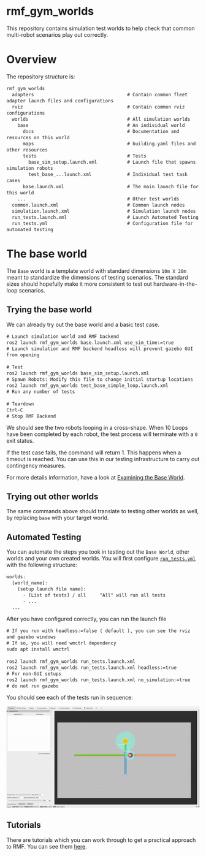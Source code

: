 # rmf_gym_worlds
This repository contains simulation test worlds to help check that common multi-robot scenarios play out correctly.

# Overview
The repository structure is:
```
rmf_gym_worlds
  adapters                                  # Contain common fleet adapter launch files and configurations
  rviz                                      # Contain common rviz configurations
  worlds                                    # All simulation worlds
    base                                    # An individual world 
      docs                                  # Documentation and resources on this world
      maps                                  # building.yaml files and other resources
      tests                                 # Tests
        base_sim_setup.launch.xml           # Launch file that spawns simulation robots          
        test_base_...launch.xml             # Individual test task cases
      base.launch.xml                       # The main launch file for this world
    ...                                     # Other test worlds
  common.launch.xml                         # Common launch nodes
  simulation.launch.xml                     # Simulation launch nodes
  run_tests.launch.xml                      # Launch Automated Testing
  run_tests.yml                             # Configuration file for automated testing
```

# The base world
The `Base` world is a template world with standard dimensions `10m X 20m` meant to standardize the dimensions of testing scenarios. The standard sizes should hopefully make it more consistent to test out hardware-in-the-loop scenarios.

## Trying the base world
We can already try out the base world and a basic test case.

```
# Launch simulation world and RMF backend
ros2 launch rmf_gym_worlds base.launch.xml use_sim_time:=true                         # Launch simulation and RMF backend headless will prevent gazebo GUI from opening

# Test 
ros2 launch rmf_gym_worlds base_sim_setup.launch.xml                                  # Spawn Robots: Modify this file to change initial startup locations
ros2 launch rmf_gym_worlds test_base_simple_loop.launch.xml                       # Run any number of tests

# Teardown
Ctrl-C                                                                                # Stop RMF Backend
```

We should see the two robots looping in a cross-shape. When 10 Loops have been completed by each robot, the test process will terminate with a `0` exit status.

If the test case fails, the command will return 1. This happens when a timeout is reached. You can use this in our testing infrastructure to carry out contingency measures.

For more details information, have a look at [Examining the Base World](/docs/rmf_structure/02-examining-the-base-world.md).

## Trying out other worlds
The same commands above should translate to testing other worlds as well, by replacing `base` with your target world.

## Automated Testing
You can automate the steps you took in testing out the `Base World`, other worlds and your own created worlds. You will first configure [`run_tests.yml`](./worlds/run_tests.yml) with the following structure:
```
worlds:
  [world_name]:
    [setup launch file name]:
      - [List of tests] / all     "All" will run all tests
      - ...
  ...
```

After you have configured correctly, you can run the launch file
```
# If you run with headless:=false ( default ), you can see the rviz and gazebo windows
# If so, you will need wmctrl dependency
sudo apt install wmctrl

ros2 launch rmf_gym_worlds run_tests.launch.xml
ros2 launch rmf_gym_worlds run_tests.launch.xml headless:=true           # For non-GUI setups
ros2 launch rmf_gym_worlds run_tests.launch.xml no_simulation:=true     # do not run gazebo
```

You should see each of the tests run in sequence:

![auto_run_tests.gif](/docs/gifs/auto_run_tests.gif)

## Tutorials
There are tutorials which you can work through to get a practical approach to RMF. You can see them [here](/docs).
